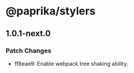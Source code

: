 # @paprika/stylers

## 1.0.1-next.0

### Patch Changes

- ff8eae9: Enable webpack tree shaking ability.
